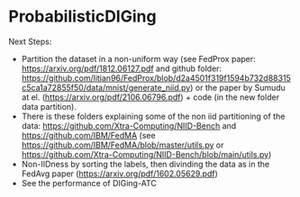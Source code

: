 # ProbabilisticDIGing
Next Steps:

- Partition the dataset in a non-uniform way (see FedProx paper: https://arxiv.org/pdf/1812.06127.pdf and github folder: https://github.com/litian96/FedProx/blob/d2a4501f319f1594b732d88315c5ca1a72855f50/data/mnist/generate_niid.py) or the paper by Sumudu at el. (https://arxiv.org/pdf/2106.06796.pdf) + code (in the new folder data partition).
- There is these folders explaining some of the non iid partitioning of the data: https://github.com/Xtra-Computing/NIID-Bench and https://github.com/IBM/FedMA (see https://github.com/IBM/FedMA/blob/master/utils.py or https://github.com/Xtra-Computing/NIID-Bench/blob/main/utils.py)
- Non-IIDness by sorting the labels, then divinding the data as in the FedAvg paper (https://arxiv.org/pdf/1602.05629.pdf)
- See the performance of DIGing-ATC

 
